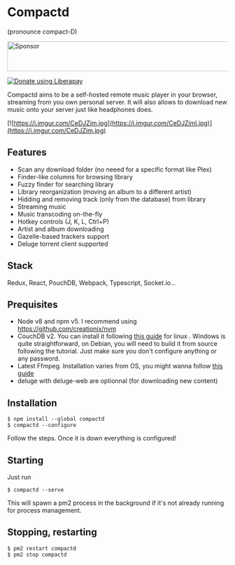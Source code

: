 # Compactd

(pronounce compact-D)

<a target='_blank' rel='nofollow' href='https://app.codesponsor.io/link/Fwnbp4ySbyNYR6BaX1f9y4zQ/compactd/compactd'>
  <img alt='Sponsor' width='888' height='68' src='https://app.codesponsor.io/embed/Fwnbp4ySbyNYR6BaX1f9y4zQ/compactd/compactd.svg' />
</a>

<a href="https://liberapay.com/compactd/donate"><img alt="Donate using Liberapay" src="https://liberapay.com/assets/widgets/donate.svg"></a>

Compactd aims to be a self-hosted remote music player in your browser,
streaming from you own personal server. It will also allows to download new
music onto your server just like headphones does.

[![https://i.imgur.com/CeDJZim.jpg](https://i.imgur.com/CeDJZiml.jpg)](https://i.imgur.com/CeDJZim.jpg)

## Features

 - Scan any download folder (no neeed for a specific format like Plex)
 - Finder-like columns for browsing library
 - Fuzzy finder for searching library
 - Library reorganization (moving an album to a different artist)
 - Hidding and removing track (only from the database) from library
 - Streaming music 
 - Music transcoding on-the-fly
 - Hotkey controls (J, K, L, Ctrl+P)
 - Artist and album downloading
 - Gazelle-based trackers support
 - Deluge torrent client supported

## Stack

Redux, React, PouchDB, Webpack, Typescript, Socket.io...

## Prequisites

 - Node v8 and npm v5. I recommend using https://github.com/creationix/nvm
 - CouchDB v2. You can install it following [this guide](https://github.com/apache/couchdb/blob/master/INSTALL.Unix.md) for linux . Windows is quite straightforward, on Debian, you will need to build it from source following the tutorial. Just make sure you don't configure anything or any password.
 - Latest Ffmpeg. Installation varies from OS, you might wanna follow [this guide](https://github.com/adaptlearning/adapt_authoring/wiki/Installing-FFmpeg)
 - deluge with deluge-web are optionnal (for downloading new content)
 
## Installation

```
$ npm install --global compactd
$ compactd --configure
```
Follow the steps. Once it is down everything is configured!
 
## Starting
 
 Just run
 
 ```
 $ compactd --serve
 ```
 
 This will spawn a pm2 process in the background if it's not already running for process management.
 
 ## Stopping, restarting
 
 ```
 $ pm2 restart compactd
 $ pm2 stop compactd
 ```
 

